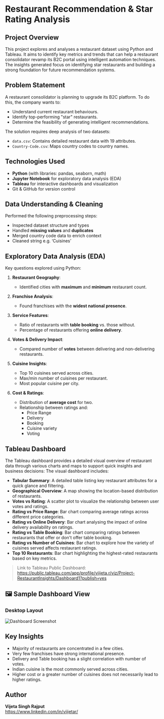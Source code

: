 # Restaurant Recommendation & Star Rating Analysis

## Project Overview
This project explores and analyses a restaurant dataset using Python and Tableau. It aims to identify key metrics and trends that can help a restaurant consolidator revamp its B2C portal using intelligent automation techniques. The insights generated focus on identifying star restaurants and building a strong foundation for future recommendation systems.

## Problem Statement

A restaurant consolidator is planning to upgrade its B2C platform. To do this, the company wants to:
- Understand current restaurant behaviours.
- Identify top-performing "star" restaurants.
- Determine the feasibility of generating intelligent recommendations.

The solution requires deep analysis of two datasets:
- `data.csv`: Contains detailed restaurant data with 19 attributes.
- `Country-Code.csv`: Maps country codes to country names.

##  Technologies Used
- **Python** (with libraries: pandas, seaborn, math)
- **Jupyter Notebook** for exploratory data analysis (EDA)
- **Tableau** for interactive dashboards and visualization
- Git & GitHub for version control

## Data Understanding & Cleaning
Performed the following preprocessing steps:
- Inspected dataset structure and types
- Handled **missing values** and **duplicates**
- Merged country code data to enrich context
-  Cleaned string e.g. ‘Cuisines’

## Exploratory Data Analysis (EDA)
Key questions explored using Python:
1. **Restaurant Geography**:
   - Identified cities with **maximum** and **minimum** restaurant count.

2. **Franchise Analysis**:
   - Found franchises with the **widest national presence**.

3. **Service Features**:
   - Ratio of restaurants with **table booking** vs. those without.
   - Percentage of restaurants offering **online delivery**.

4. **Votes & Delivery Impact**:
   - Compared number of **votes** between delivering and non-delivering restaurants.	

5. **Cuisine Insights**:
   - Top 10 cuisines served across cities.
   - Max/min number of cuisines per restaurant.
   - Most popular cuisine per city.

6. **Cost & Ratings**:
   - Distribution of **average cost** for two.
   - Relationship between ratings and:
     - Price Range
     - Delivery
     - Booking
     - Cuisine variety
     - Voting

##  Tableau Dashboard
The Tableau dashboard provides a detailed visual overview of restaurant data through various charts and maps to support quick insights and business decisions:
The visual dashboard includes:
- **Tabular Summary**: A detailed table listing key restaurant attributes for a quick glance and filtering.
- **Geographical Overview**: A map showing the location-based distribution of restaurants.
- **Votes vs Rating**: A scatter plot to visualize the relationship between user votes and ratings.
- **Rating vs Price Range**: Bar chart comparing average ratings across different price categories.
- **Rating vs Online Delivery**: Bar chart analysing the impact of online delivery availability on ratings.
- **Rating vs Table Booking**: Bar chart comparing ratings between restaurants that offer or don't offer table booking.
- **Rating vs Number of Cuisines**: Bar chart to explore how the variety of cuisines served affects restaurant ratings.
- **Top 10 Restaurants**: Bar chart highlighting the highest-rated restaurants based on key metrics.
  
> Link to Tableau Public Dashboard: https://public.tableau.com/app/profile/viijeta.r/viz/Project-RestaurantInsights/Dashboard1?publish=yes

## 🖼 Sample Dashboard View

###  Desktop Layout

![Dashboard Screenshot](screenshots/Screenshot.png)

## Key Insights

- Majority of restaurants are concentrated in a few cities.
- Very few franchises have strong international presence.
- Delivery and Table booking has a slight correlation with number of votes.
- Indian cuisine is the most commonly served across cities.
- Higher cost or a greater number of cuisines does not necessarily lead to higher ratings.

## Author

**Vijeta Singh Rajput**  
https://www.linkedin.com/in/viijetar/
